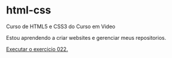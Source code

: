 # html-css
 Curso de HTML5 e CSS3 do Curso em Video

 Estou aprendendo a criar websites e gerenciar meus repositorios.

<a href="https://rendelli.github.io/html-css/exercicios_modulo2/ex022Site/android.htm">Executar o exercicio 022.</a>